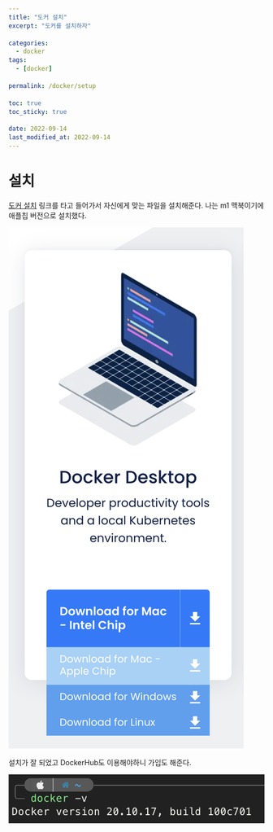 ```yaml
---
title: "도커 설치"
excerpt: "도커를 설치하자"

categories:
  - docker
tags:
  - [docker]

permalink: /docker/setup

toc: true
toc_sticky: true

date: 2022-09-14
last_modified_at: 2022-09-14
---
```


# 설치 

[도커 설치](https://www.docker.com/get-started) 링크를 타고 들어가서 자신에게 맞는 파일을 설치해준다. 나는 m1 맥북이기에 애플칩 버전으로 설치했다.

![](../../assets/images/posts_img/Docker/2022-09-14-docker1.png)

설치가 잘 되었고 DockerHub도 이용해야하니 가입도 해준다.

![](../../assets/images/posts_img/Docker/2022-09-14-docker2.png)

